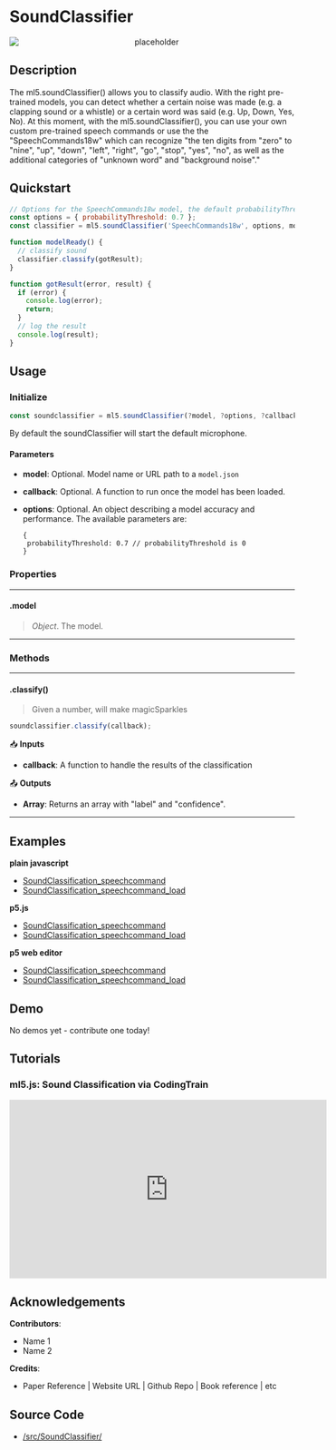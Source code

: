 # SoundClassifier


<center>
    <img style="display:block; max-height:20rem" alt="placeholder" src="https://via.placeholder.com/150">
</center>


## Description

The ml5.soundClassifier() allows you to classify audio. With the right pre-trained models, you can detect whether a certain noise was made (e.g. a clapping sound or a whistle) or a certain word was said (e.g. Up, Down, Yes, No). At this moment, with the ml5.soundClassifier(), you can use your own custom pre-trained speech commands or use the the "SpeechCommands18w" which can recognize "the ten digits from "zero" to "nine", "up", "down", "left", "right", "go", "stop", "yes", "no", as well as the additional categories of "unknown word" and "background noise"."

## Quickstart

```js
// Options for the SpeechCommands18w model, the default probabilityThreshold is 0
const options = { probabilityThreshold: 0.7 };
const classifier = ml5.soundClassifier('SpeechCommands18w', options, modelReady);

function modelReady() {
  // classify sound
  classifier.classify(gotResult);
}

function gotResult(error, result) {
  if (error) {
    console.log(error);
    return;
  }
  // log the result
  console.log(result);
}
```


## Usage

### Initialize

```js
const soundclassifier = ml5.soundClassifier(?model, ?options, ?callback)
```

By default the soundClassifier will start the default microphone.

#### Parameters
* **model**: Optional. Model name or URL path to a `model.json`
* **callback**: Optional. A function to run once the model has been loaded.
* **options**: Optional. An object describing a model accuracy and performance. The available parameters are:
  
    ```
    {
     probabilityThreshold: 0.7 // probabilityThreshold is 0
    }
    ```

### Properties


***
#### .model
> *Object*. The model.
***


### Methods


***
#### .classify()
> Given a number, will make magicSparkles

```js
soundclassifier.classify(callback);
```

📥 **Inputs**
* **callback**: A function to handle the results of the classification

📤 **Outputs**
* **Array**: Returns an array with "label" and "confidence".

***


## Examples

**plain javascript**
* [SoundClassification_speechcommand](https://github.com/ml5js/ml5-examples/tree/development/javascript/SoundClassification/SoundClassification_speechcommand)
* [SoundClassification_speechcommand_load](https://github.com/ml5js/ml5-examples/tree/development/javascript/SoundClassification/SoundClassification_speechcommand_load)


**p5.js**
* [SoundClassification_speechcommand](https://github.com/ml5js/ml5-examples/tree/development/p5js/SoundClassification/SoundClassification_speechcommand)
* [SoundClassification_speechcommand_load](https://github.com/ml5js/ml5-examples/tree/development/p5js/SoundClassification/SoundClassification_speechcommand_load)

**p5 web editor**
* [SoundClassification_speechcommand]()
* [SoundClassification_speechcommand_load]()

## Demo

No demos yet - contribute one today!

## Tutorials

### ml5.js: Sound Classification via CodingTrain
<iframe width="560" height="315" src="https://www.youtube-nocookie.com/embed/cO4UP2dX944" frameborder="0" allow="accelerometer; autoplay; encrypted-media; gyroscope; picture-in-picture" allowfullscreen></iframe>

## Acknowledgements

**Contributors**:
  * Name 1
  * Name 2

**Credits**:
  * Paper Reference | Website URL | Github Repo | Book reference | etc




## Source Code

* [/src/SoundClassifier/](https://github.com/ml5js/ml5-library/tree/development/src/SoundClassifier)
